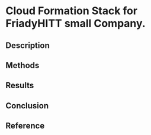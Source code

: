 # Cloud Formation Stack for FriadyHITT small Company.
## Description

## Methods
## Results 
## Conclusion
## Reference
